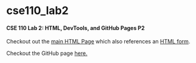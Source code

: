 # cse110_lab2
#### CSE 110 Lab 2: HTML, DevTools, and GitHub Pages P2

Checkout out the [main HTML Page](index.html) which also references an [HTML form](survey.html). 

Checkout the GitHub page [here.](https://ntrappe.github.io/cse110_lab2/)

